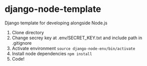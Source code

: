 # django-node-template
Django template for developing alongside Node.js


1. Clone directory
2. Change secrey key at .env/SECRET_KEY.txt and include path in .gitignore
3. Activate environment `source django-node-env/bin/activate`
4. Install node dependencies `npm install`
5. Code!
